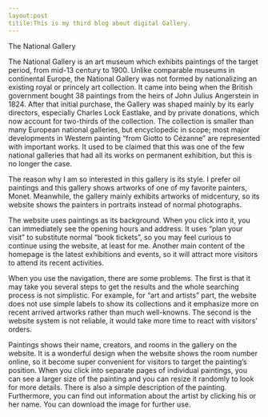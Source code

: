 ```yaml
---
layout:post
titile:This is my third blog about digital Gallery.
---
```

The National Gallery

The National Gallery is an art museum which exhibits paintings of the target period, from mid-13 century to 1900. Unlike comparable museums in continental Europe, the National Gallery was not formed by nationalizing an existing royal or princely art collection. It came into being when the British government bought 38 paintings from the heirs of John Julius Angerstein in 1824. After that initial purchase, the Gallery was shaped mainly by its early directors, especially Charles Lock Eastlake, and by private donations, which now account for two-thirds of the collection. The collection is smaller than many European national galleries, but encyclopedic in scope; most major developments in Western painting “from Giotto to Cézanne” are represented with important works. It used to be claimed that this was one of the few national galleries that had all its works on permanent exhibition, but this is no longer the case.

The reason why I am so interested in this gallery is its style. I prefer oil paintings and this gallery shows artworks of one of my favorite painters, Monet. Meanwhile, the gallery mainly exhibits artworks of midcentury, so its website shows the painters in portraits instead of normal photographs. 

The website uses paintings as its background. When you click into it, you can immediately see the opening hours and address. It uses “plan your visit” to substitute normal “book tickets”, so you may feel curious to continue using the website, at least for me. Another main content of the homepage is the latest exhibitions and events, so it will attract more visitors to attend its recent activities.

When you use the navigation, there are some problems. The first is that it may take you several steps to get the results and the whole searching process is not simplistic. For example, for “art and artists” part, the website does not use simple labels to show its collections and it emphasize more on recent arrived artworks rather than much well-knowns. The second is the website system is not reliable, it would take more time to react with visitors’ orders.

Paintings shows their name, creators, and rooms in the gallery on the website. It is a wonderful design when the website shows the room number online, so it become super convenient for visitors to target the painting’s position. When you click into separate pages of individual paintings, you can see a larger size of the painting and you can resize it randomly to look for more details. There is also a simple description of the painting. Furthermore, you can find out information about the artist by clicking his or her name. You can download the image for further use.
